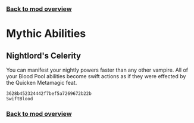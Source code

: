 ### [Back to mod overview](./README.md)

# Mythic Abilities

## Nightlord's Celerity

You can manifest your nightly powers faster than any other vampire. All of your Blood Pool abilities become swift actions as if they were effected by the Quicken Metamagic feat.

`3628b452324442f7bef5a7269672b22b`  
`SwiftBlood`  


### [Back to mod overview](./README.md)
